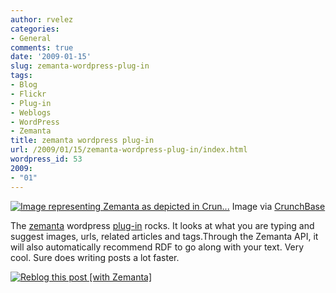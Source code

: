 ```yaml
---
author: rvelez
categories:
- General
comments: true
date: '2009-01-15'
slug: zemanta-wordpress-plug-in
tags:
- Blog
- Flickr
- Plug-in
- Weblogs
- WordPress
- Zemanta
title: zemanta wordpress plug-in
url: /2009/01/15/zemanta-wordpress-plug-in/index.html
wordpress_id: 53
2009:
- "01"
---
```






[![Image representing Zemanta as depicted in Crun...](http://www.crunchbase.com/assets/images/resized/0001/6433/16433v1-max-450x450.png)](http://www.crunchbase.com/company/zemanta)
    Image via [CrunchBase](http://www.crunchbase.com)





The [zemanta](http://www.zemanta.com) wordpress [plug-in](http://en.wikipedia.org/wiki/Plug-in_%28computing%29) rocks. It looks at what you are typing and suggest images, urls, related articles and tags.Through the Zemanta API, it will also automatically recommend RDF to go along with your text. Very cool. Sure does writing posts a lot faster.


[![Reblog this post [with Zemanta]](http://img.zemanta.com/reblog_e.png?x-id=aaa58df8-89ea-4b89-a630-7d8f1c572253)](http://reblog.zemanta.com/zemified/aaa58df8-89ea-4b89-a630-7d8f1c572253/)
